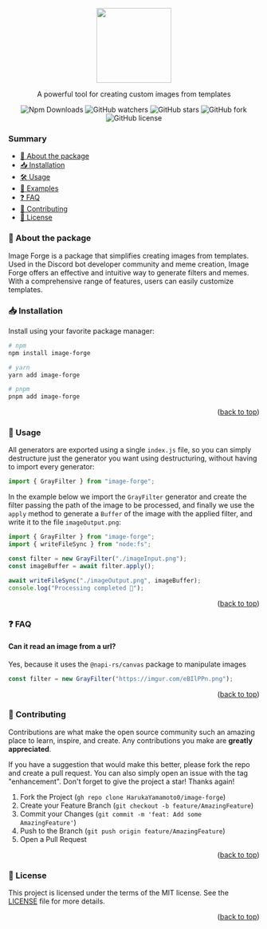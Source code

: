 <a name="readme-top"></a>

<div align="center">
  <img src="https://imgur.com/aolsTFs.png" height="150">
  <p>A powerful tool for creating custom images from templates</p>
  <img alt="Npm Downloads" src="https://img.shields.io/npm/dy/image-forge?style=flat&color=blue">
  <img alt="GitHub watchers" src="https://img.shields.io/github/watchers/HarukaYamamoto0/image-forge?style=flat">
  <img alt="GitHub stars" src="https://img.shields.io/github/stars/HarukaYamamoto0/image-forge?style=flat">
  <img alt="GitHub fork" src="https://img.shields.io/github/forks/HarukaYamamoto0/image-forge?style=flat">
  <img alt="GitHub license" src="https://img.shields.io/github/license/HarukaYamamoto0/image-forge?style=flat&color=red">
</div>

### Summary

- [📜 About the package](#about-the-package)
- [📥 Installation](#installation)
- [🛠️ Usage](#use)
- [🧐 Examples](#examples)
- [❓ FAQ](#fag)
- [🫶 Contributing](#contributing)
- [👀 License](#license)

<a name="about-the-project"></a>

### 📜 About the package

Image Forge is a package that simplifies creating images from templates. Used in the Discord bot developer community and meme creation, Image Forge offers an effective and intuitive way to generate filters and memes. With a comprehensive range of features, users can easily customize templates.

<a name="installation"></a>

### 📥 Installation

Install using your favorite package manager:

```sh
# npm
npm install image-forge

# yarn
yarn add image-forge

# pnpm
pnpm add image-forge
```

<p align="right">(<a href="#readme-top">back to top</a>)</p>

<a name="usage"></a>

### 🧐 Usage

All generators are exported using a single `index.js` file, so you can simply destructure just the generator you want using destructuring, without having to import every generator:

```js
import { GrayFilter } from "image-forge";
```

In the example below we import the `GrayFilter` generator and create the filter passing the path of the image to be processed, and finally we use the `apply` method to generate a `Buffer` of the image with the applied filter, and write it to the file `imageOutput.png`:

```js
import { GrayFilter } from "image-forge";
import { writeFileSync } from "node:fs";

const filter = new GrayFilter("./imageInput.png");
const imageBuffer = await filter.apply();

await writeFileSync("./imageOutput.png", imageBuffer);
console.log("Processing completed 🎉");
```

<p align="right">(<a href="#readme-top">back to top</a>)</p>

<a name="faq"></a>

### ❓ FAQ

#### Can it read an image from a url?

Yes, because it uses the `@napi-rs/canvas` package to manipulate images

```js
const filter = new GrayFilter("https://imgur.com/eBIlPPn.png");
```

<!-- #### How do I export the image to another format?

This is very simple, just pass the format to be exported to the `apply` method:

```js
filter.apply({ format: "png" });
```
 -->

<p align="right">(<a href="#readme-top">back to top</a>)</p>

<a name="contributing"></a>

### 🫶 Contributing

Contributions are what make the open source community such an amazing place to learn, inspire, and create. Any contributions you make are **greatly appreciated**.

If you have a suggestion that would make this better, please fork the repo and create a pull request. You can also simply open an issue with the tag "enhancement".
Don't forget to give the project a star! Thanks again!

1. Fork the Project (`gh repo clone HarukaYamamoto0/image-forge`)
2. Create your Feature Branch (`git checkout -b feature/AmazingFeature`)
3. Commit your Changes (`git commit -m 'feat: Add some AmazingFeature'`)
4. Push to the Branch (`git push origin feature/AmazingFeature`)
5. Open a Pull Request

<p align="right">(<a href="#readme-top">back to top</a>)</p>

<a name="license"></a>

### 👀 License

This project is licensed under the terms of the MIT license. See the [LICENSE](./LICENSE) file for more details.

<p align="right">(<a href="#readme-top">back to top</a>)</p>

[object-destructuring]: https://developer.mozilla.org/en-US/docs/Web/JavaScript/Reference/Operators/Destructuring_assignment#object_destructuring
